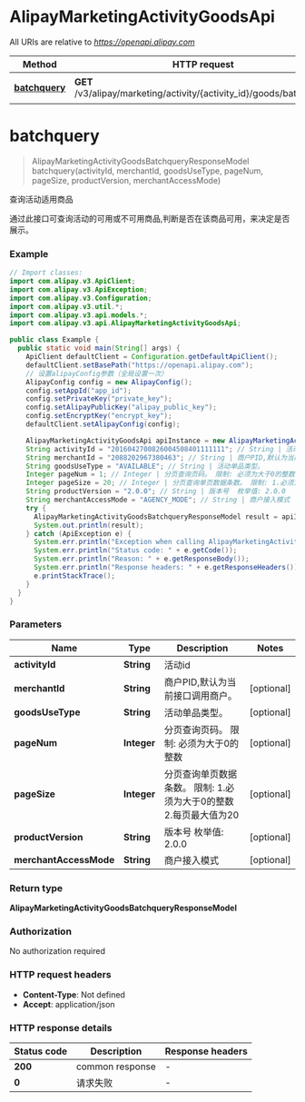 # AlipayMarketingActivityGoodsApi

All URIs are relative to *https://openapi.alipay.com*

| Method | HTTP request | Description |
|------------- | ------------- | -------------|
| [**batchquery**](AlipayMarketingActivityGoodsApi.md#batchquery) | **GET** /v3/alipay/marketing/activity/{activity_id}/goods/batchquery | 查询活动适用商品 |


<a name="batchquery"></a>
# **batchquery**
> AlipayMarketingActivityGoodsBatchqueryResponseModel batchquery(activityId, merchantId, goodsUseType, pageNum, pageSize, productVersion, merchantAccessMode)

查询活动适用商品

通过此接口可查询活动的可用或不可用商品,判断是否在该商品可用，来决定是否展示。

### Example
```java
// Import classes:
import com.alipay.v3.ApiClient;
import com.alipay.v3.ApiException;
import com.alipay.v3.Configuration;
import com.alipay.v3.util.*;
import com.alipay.v3.api.models.*;
import com.alipay.v3.api.AlipayMarketingActivityGoodsApi;

public class Example {
  public static void main(String[] args) {
    ApiClient defaultClient = Configuration.getDefaultApiClient();
    defaultClient.setBasePath("https://openapi.alipay.com");
    // 设置alipayConfig参数（全局设置一次）
    AlipayConfig config = new AlipayConfig();
    config.setAppId("app_id");
    config.setPrivateKey("private_key");
    config.setAlipayPublicKey("alipay_public_key");
    config.setEncryptKey("encrypt_key");
    defaultClient.setAlipayConfig(config);

    AlipayMarketingActivityGoodsApi apiInstance = new AlipayMarketingActivityGoodsApi(defaultClient);
    String activityId = "2016042700826004508401111111"; // String | 活动id
    String merchantId = "2088202967380463"; // String | 商户PID,默认为当前接口调用商户。
    String goodsUseType = "AVAILABLE"; // String | 活动单品类型。
    Integer pageNum = 1; // Integer | 分页查询页码。 限制: 必须为大于0的整数
    Integer pageSize = 20; // Integer | 分页查询单页数据条数。 限制: 1.必须为大于0的整数 2.每页最大值为20
    String productVersion = "2.0.0"; // String | 版本号  枚举值: 2.0.0
    String merchantAccessMode = "AGENCY_MODE"; // String | 商户接入模式
    try {
      AlipayMarketingActivityGoodsBatchqueryResponseModel result = apiInstance.batchquery(activityId, merchantId, goodsUseType, pageNum, pageSize, productVersion, merchantAccessMode);
      System.out.println(result);
    } catch (ApiException e) {
      System.err.println("Exception when calling AlipayMarketingActivityGoodsApi#batchquery");
      System.err.println("Status code: " + e.getCode());
      System.err.println("Reason: " + e.getResponseBody());
      System.err.println("Response headers: " + e.getResponseHeaders());
      e.printStackTrace();
    }
  }
}
```

### Parameters

| Name | Type | Description  | Notes |
|------------- | ------------- | ------------- | -------------|
| **activityId** | **String**| 活动id | |
| **merchantId** | **String**| 商户PID,默认为当前接口调用商户。 | [optional] |
| **goodsUseType** | **String**| 活动单品类型。 | [optional] |
| **pageNum** | **Integer**| 分页查询页码。 限制: 必须为大于0的整数 | [optional] |
| **pageSize** | **Integer**| 分页查询单页数据条数。 限制: 1.必须为大于0的整数 2.每页最大值为20 | [optional] |
| **productVersion** | **String**| 版本号  枚举值: 2.0.0 | [optional] |
| **merchantAccessMode** | **String**| 商户接入模式 | [optional] |

### Return type

**AlipayMarketingActivityGoodsBatchqueryResponseModel**

### Authorization

No authorization required

### HTTP request headers

 - **Content-Type**: Not defined
 - **Accept**: application/json

### HTTP response details
| Status code | Description | Response headers |
|-------------|-------------|------------------|
| **200** | common response |  -  |
| **0** | 请求失败 |  -  |

